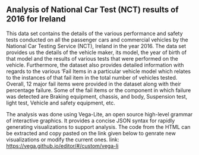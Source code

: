## Analysis of National Car Test (NCT) results of 2016 for Ireland 
This data set contains the details of the various performance and safety tests conducted on all the passenger cars and commercial vehicles by the National Car Testing Service (NCT), Ireland in the year 2016. The data set provides us the details of the vehicle maker, its model, the year of birth of that model and the results of various tests that were performed on the vehicle. Furthermore, the dataset also provides detailed information with regards to the various ‘Fail Items in a particular vehicle model which relates to the instances of that fail item in the total number of vehicles tested. Overall, 12 major fail items were provided in the dataset along with their percentage failure. Some of the fail items or the component in which failure was detected are Braking equipment, chassis, and body, Suspension test, light test, Vehicle and safety equipment, etc.

The analysis was done using Vega-Lite, an open source high-level grammar of interactive graphics. It provides a concise JSON syntax for rapidly generating visualizations to support analysis. The code from the HTML can be extracted and copy pasted on the link given below to genrate new visualizations or modify the current ones.
link: https://vega.github.io/editor/#/custom/vega-li
